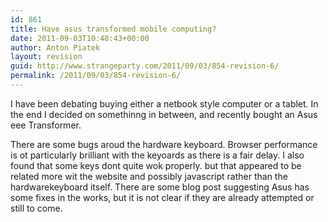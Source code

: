 ```yaml
---
id: 861
title: Have asus transformed mobile computing?
date: 2011-09-03T10:48:43+00:00
author: Anton Piatek
layout: revision
guid: http://www.strangeparty.com/2011/09/03/854-revision-6/
permalink: /2011/09/03/854-revision-6/
---
```

I have been debating buying either a netbook style computer or a tablet. In the end I decided on somethinng in between, and recently bought an Asus eee Transformer.

There are some bugs aroud the hardware keyboard. Browser performance is ot particularly brilliant with the keyoards as there is a fair delay. I also found that some keys dont quite wok properly. but that appeared to be related more wit the website and possibly javascript rather than the hardwarekeyboard itself. There are some blog post suggesting Asus has some fixes in the works, but it is not clear if they are already attempted or still to come.

&nbsp;